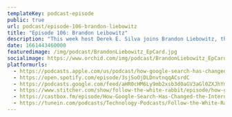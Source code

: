 ```yaml
---
templateKey: podcast-episode
public: true
url: podcast/episode-106-brandon-liebowitz
title: "Episode 106: Brandon Leibowitz"
description: "This week host Derek E. Silva joins Brandon Liebowitz, the Founder of SEO Optimizers, a full service digital marketing agency. We dive into how Google search really works, keyword optimization, and how it has shaped the Internet."
date: 1661443460000
featuredimage: /img/podcast/BrandonLiebowitz_EpCard.jpg
socialimage: https://www.orchid.com/img/podcast/BrandonLiebowitz_EpCard.jpg
platformurls:
  - https://podcasts.apple.com/us/podcast/how-google-search-has-changed-the-internet-with/id1516705670?i=1000577222059
  - https://open.spotify.com/episode/3sjSoOjDLDnvtnqqACsrdC
  - https://podcasts.google.com/feed/aHR0cHM6Ly9mb2xsb3d0aGV3aGl0ZXJhYmJpdC5saWJzeW4uY29tL3Jzcw/episode/MTgyYWI5NDktMjMyNi00ZTJjLWEwZTktM2ViYmFkZGEwOTU2?sa=X&ved=0CAUQkfYCahcKEwi49OqzieD5AhUAAAAAHQAAAAAQAQ
  - https://www.stitcher.com/show/follow-the-white-rabbit/episode/how-google-search-has-changed-the-internet-with-brandon-liebowitz-206073684
  - https://castbox.fm/episode/How-Google-Search-Has-Changed-the-Internet-with-Brandon-Liebowitz-id2954358-id524791153?country=us
  - https://tunein.com/podcasts/Technology-Podcasts/Follow-the-White-Rabbit-p1330281/?topicId=174446142
---
```

